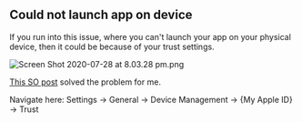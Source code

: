 ## Could not launch app on device

If you run into this issue, where you can't launch your app on your physical device, then it could be because of your trust settings.

![Screen Shot 2020-07-28 at 8.03.28 pm.png](https://cdn.hashnode.com/res/hashnode/image/upload/v1595930649429/G5AwZYiup.png)

 [This SO post](https://stackoverflow.com/a/46330072) solved the problem for me. 

Navigate here:
Settings -> General -> Device Management -> {My Apple ID} -> Trust